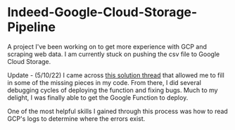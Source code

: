 # Indeed-Google-Cloud-Storage-Pipeline
A project I've been working on to get more experience with GCP and scraping web data. I am currently stuck on pushing the csv file to Google Cloud Storage.

Update - (5/10/22)
I came across [this solution thread](https://localcoder.org/create-new-csv-file-in-google-cloud-storage-from-cloud-function) that allowed me to fill in some of the missing pieces in my code. From there, I did several debugging cycles of deploying the function and fixing bugs. Much to my delight, I was finally able to get the Google Function to deploy.

One of the most helpful skills I gained through this process was how to read GCP's logs to determine where the errors exist. 
